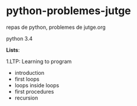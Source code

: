 
python-problemes-jutge
======================

repas de python, problemes de jutge.org

python 3.4

**Lists**:

1.LTP: Learning to program
  * introduction
  * first loops
  * loops inside loops
  * first procedures
  * recursion
